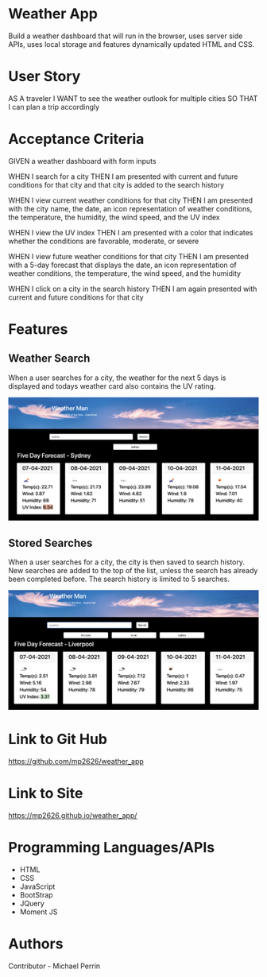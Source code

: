 # Weather App

Build a weather dashboard that will run in the browser, uses server side APIs, uses local storage and features dynamically updated HTML and CSS.

# User Story

AS A traveler
I WANT to see the weather outlook for multiple cities
SO THAT I can plan a trip accordingly

# Acceptance Criteria

GIVEN a weather dashboard with form inputs

WHEN I search for a city
THEN I am presented with current and future conditions for that city and that city is added to the search history

WHEN I view current weather conditions for that city
THEN I am presented with the city name, the date, an icon representation of weather conditions, the temperature, the humidity, the wind speed, and the UV index

WHEN I view the UV index
THEN I am presented with a color that indicates whether the conditions are favorable, moderate, or severe

WHEN I view future weather conditions for that city
THEN I am presented with a 5-day forecast that displays the date, an icon representation of weather conditions, the temperature, the wind speed, and the humidity

WHEN I click on a city in the search history
THEN I am again presented with current and future conditions for that city

# Features

## Weather Search

When a user searches for a city, the weather for the next 5 days is displayed and todays weather card also contains the UV rating.

![Search Screen](assets/images/search.png)

## Stored Searches

When a user searches for a city, the city is then saved to search history. New searches are added to the top of the list, unless the search has already been completed before. The search history is limited to 5 searches.

![Saved Searches](assets/images/saved.png)

# Link to Git Hub

https://github.com/mp2626/weather_app

# Link to Site

https://mp2626.github.io/weather_app/

# Programming Languages/APIs

* HTML
* CSS
* JavaScript
* BootStrap
* JQuery
* Moment JS

# Authors
Contributor - Michael Perrin
